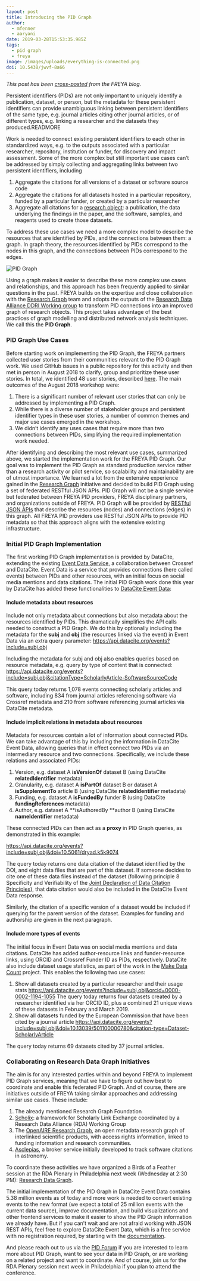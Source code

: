 ```yaml
---
layout: post
title: Introducing the PID Graph
author:
  - mfenner
  - aaryani
date: 2019-03-28T15:53:35.985Z
tags:
  - pid graph
  - freya
image: /images/uploads/everything-is-connected.png
doi: 10.5438/jwvf-8a66
---
```


*This post has been [cross-posted](https://www.project-freya.eu/en/blogs/blogs/the-pid-graph) from the FREYA blog.*

Persistent identifiers (PIDs) are not only important to uniquely identify a publication, dataset, or person, but the metadata for these persistent identifiers can provide unambiguous linking between persistent identifiers of the same type, e.g. journal articles citing other journal articles, or of different types, e.g. linking a researcher and the datasets they produced.READMORE

Work is needed to connect existing persistent identifiers to each other in standardized ways, e.g. to the outputs associated with a particular researcher, repository, institution or funder, for discovery and impact assessment. Some of the more complex but still important use cases can’t be addressed by simply collecting and aggregating links between two persistent identifiers, including

1. Aggregate the citations for all versions of a dataset or software source code
2. Aggregate the citations for all datasets hosted in a particular repository, funded by a particular funder, or created by a particular researcher
3. Aggregate all citations for a [research object](http://www.researchobject.org/): a publication, the data underlying the findings in the paper, and the software, samples, and reagents used to create those datasets.

To address these use cases we need a more complex model to describe the resources that are identified by PIDs, and the connections between them: a graph. In graph theory, the resources identified by PIDs correspond to the nodes in this graph, and the connections between PIDs correspond to the edges.

![PID Graph](/images/uploads/pid_graph_image.png "Fig 1. A schematic representation of the PID graph with digital objects connected by PIDs, showing three use cases: A: Different versions of software code, B: Datasets hosted by a particular repository, C: All digital objects connected to a research object.")

Using a graph makes it easier to describe these more complex use cases and relationships, and this approach has been frequently applied to similar questions in the past. FREYA builds on the expertise and close collaboration with the [Research Graph](http://researchgraph.org/) team and adopts the outputs of the [Research Data Alliance DDRI Working group](https://www.rd-alliance.org/groups/data-description-registry-interoperability.html) to transform PID connections into an improved graph of research objects. This project takes advantage of the best practices of graph modelling and distributed network analysis techniques. We call this the **PID Graph**.

### PID Graph Use Cases

Before starting work on implementing the PID Graph, the FREYA partners collected user stories from their communities relevant to the PID Graph work. We used GitHub issues in a public repository for this activity and then met in person in August 2018 to clarify, group and prioritize these user stories. In total, we identified 48 user stories, described [here](https://github.com/datacite/freya/issues?utf8=%E2%9C%93&q=is%3Aissue+is%3Aopen+label%3A%22PID+Graph%22++label%3A%22user+story%22+). The main outcomes of the August 2018 workshop were:

1. There is a significant number of relevant user stories that can only be addressed by implementing a PID Graph.
2. While there is a diverse number of stakeholder groups and persistent identifier types in these user stories, a number of common themes and major use cases emerged in the workshop.
3. We didn’t identify any uses cases that require more than two connections between PIDs, simplifying the required implementation work needed.

After identifying and describing the most relevant use cases, summarized  above, we started the implementation work for the FREYA PID Graph. Our goal was to implement the PID Graph as standard production service rather than a research activity or pilot service, so scalability and maintainability are of utmost importance. We learned a lot from the extensive experience gained in the [Research Graph](http://researchgraph.org/) initiative  and decided to build PID Graph using a set of federated RESTful JSON APIs. PID Graph will not be a single service but federated between FREYA PID providers, FREYA disciplinary partners, and organizations outside of FREYA. PID Graph will be provided by [RESTful JSON APIs](https://restfulapi.net/) that describe the resources (nodes) and connections (edges) in this graph. All FREYA PID providers use RESTful JSON APIs to provide PID metadata so that this approach aligns with the extensive existing infrastructure.

### Initial PID Graph Implementation

The first working PID Graph implementation is provided by DataCite, extending the existing [Event Data Service](https://blog.datacite.org/are-your-data-being-used-event-data-has-the-answer/), a collaboration between Crossref and DataCite. Event Data is a service that provides connections (here called events) between PIDs and other resources, with an initial focus on social media mentions and data citations. The initial PID Graph work done this year by DataCite has added these functionalities to [DataCite Event Data](https://datacite.org/eventdata.html):

#### Include metadata about resources

Include not only metadata about connections but also metadata about the resources identified by PIDs. This dramatically simplifies the API calls needed to construct a PID Graph. We do this by optionally including the metadata for the **subj** and **obj** (the resources linked via the event) in Event Data via an extra query parameter: <https://api.datacite.org/events?include=subj,obj> 

Including the metadata for subj and obj also enables queries based on resource metadata, e.g. query by type of content that is connected: <https://api.datacite.org/events?include=subj,obj&citationType=ScholarlyArticle-SoftwareSourceCode>

This query today returns 1,078 events connecting scholarly articles and software, including 834 from journal articles referencing software via Crossref metadata and 210 from software referencing journal articles via DataCite metadata.

#### Include implicit relations in metadata about resources

Metadata for resources contain a lot of information about connected PIDs. We can take advantage of this by including the information in DataCite Event Data, allowing queries that in effect connect two PIDs via an intermediary resource and two connections. Specifically, we include these relations and associated PIDs:

1. Version, e.g. dataset A **isVersionOf** dataset B (using DataCite **relatedIdentifier** metadata)
2. Granularity, e.g. dataset A **isPartOf** dataset B or dataset A **isSupplementTo** article B (using DataCite **relatedIdentifier** metadata)
3. Funding, e.g. dataset A **isFundedBy** funder B (using DataCite **fundingReferences** metadata)
4. Author, e.g. dataset A **isAuthoredBy **author B (using DataCite **nameIdentifier** metadata)

These connected PIDs can then act as a **proxy** in PID Graph queries, as demonstrated in this example:

<https://api.datacite.org/events?include=subj,obj&doi=10.5061/dryad.k5k9074>

The query today returns one data citation of the dataset identified by the DOI, and eight data files that are part of this dataset. If someone decides to cite one of these data files instead of the dataset (following principle 8 Specificity and Verifiability of the [Joint Declaration of Data Citation Principles](https://www.force11.org/datacitationprinciples)), that data citation would also be included in the DataCite Event Data response. 

Similarly, the citation of a specific version of a dataset would be included if querying for the parent version of the dataset. Examples for funding and authorship are given in the next paragraph.  

#### Include more types of events

The initial focus in Event Data was on social media mentions and data citations. DataCite has added author-resource links and funder-resource links, using ORCID and Crossref Funder ID as PIDs, respectively. DataCite also include dataset usage statistics, as part of the work in the [Make Data Count](https://makedatacount.org/) project. This enables the following two use cases:

1. Show all datasets created by a particular researcher and their usage stats <https://api.datacite.org/events?include=subj,obj&orcid=0000-0002-1194-1055>
   The query today returns four datasets created by a researcher identified via her ORCID ID, plus a combined 21 unique views of these datasets in February and March 2019.
2. Show all datasets funded by the European Commission that have been cited by a journal article <https://api.datacite.org/events?include=subj,obj&doi=10.13039/501100000780&citation-type=Dataset-ScholarlyArticle>

The query today returns 69 datasets cited by 37 journal articles.

### Collaborating on Research Data Graph Initiatives

The aim is for any interested parties within and beyond FREYA to implement PID Graph services, meaning that we have to figure out how best to coordinate and enable this federated PID Graph. And of course, there are initiatives outside of FREYA taking similar approaches and addressing similar use cases. These include:

1. The already mentioned Research Graph Foundation
2. [Scholix](http://www.scholix.org/): a framework for Scholarly Link Exchange coordinated by a Research Data Alliance (RDA) Working Group
3. The [OpenAIRE Research Graph](http://doi.org/10.5281/zenodo.2600275), an open metadata research graph of interlinked scientific products, with access rights information, linked to funding information and research communities.
4. [Asclepias](http://doi.org/10.5281/zenodo.2548643), a broker service initially developed to track software citations in astronomy.

To coordinate these activities we have organized a Birds of a Feather session at the RDA Plenary in Philadelphia next week (Wednesday at 2:30 PM): [Research Data Graph](https://rd-alliance.org/bof-Research-Data-Graph-RDA-13th-Plenary-meeting).

The initial implementation of the PID Graph in DataCite Event Data contains 5.38 million events as of today and more work is needed to convert existing events to the new format (we expect a total of 25 million events with the current data source), improve documentation, and build visualizations and other frontend services to make it easier to show the PID Graph information we already have. But if you can’t wait and are not afraid working with JSON REST APIs, feel free to explore DataCite Event Data, which is a free service with no registration required, by starting with the [documentation](https://support.datacite.org/docs/eventdata-guide). 

And please reach out to us via the [PID Forum](https://www.pidforum.org) if you are interested to learn more about PID Graph, want to see your data in PID Graph, or are working on a related project and want to coordinate. And of course, join us for the RDA Plenary session next week in Philadelphia if you plan to attend the conference.
